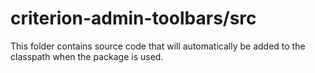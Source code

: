 # criterion-admin-toolbars/src

This folder contains source code that will automatically be added to the classpath when
the package is used.
